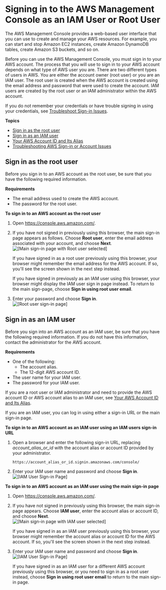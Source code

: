 # Signing in to the AWS Management Console as an IAM User or Root User<a name="console"></a>

The AWS Management Console provides a web\-based user interface that you can use to create and manage your AWS resources\. For example, you can start and stop Amazon EC2 instances, create Amazon DynamoDB tables, create Amazon S3 buckets, and so on\.

Before you can use the AWS Management Console, you must sign in to your AWS account\. The process that you will use to sign in to your AWS account depends on what type of AWS user you are\. There are two different types of users in AWS\. You are either the account owner \(root user\) or you are an IAM user\. The root user is created when the AWS account is created using the email address and password that were used to create the account\. IAM users are created by the root user or an IAM administrator within the AWS account\.

If you do not remember your credentials or have trouble signing in using your credentials, see [Troubleshoot Sign\-in Issues](troubleshoot-aws-sign-in.md)\.

**Topics**
+ [Sign in as the root user](#root-user-sign-in-page)
+ [Sign in as an IAM user](#user-sign-in-page)
+ [Your AWS Account ID and Its Alias](console_account-alias.md)
+ [Troubleshooting AWS Sign\-in or Account Issues](troubleshoot-aws-sign-in.md)

## Sign in as the root user<a name="root-user-sign-in-page"></a>

Before you sign in to an AWS account as the root user, be sure that you have the following required information\.

**Requirements**
+ The email address used to create the AWS account\.
+ The password for the root user\.

**To sign in to an AWS account as the root user**

1. Open [https://console\.aws\.amazon\.com/](https://console.aws.amazon.com/)\.

1. If you have not signed in previously using this browser, the main sign\-in page appears as follows\. Choose **Root user**, enter the email address associated with your account, and choose **Next**\.  
![\[Main sign-in page with Root user selected\]](http://docs.aws.amazon.com/IAM/latest/UserGuide/images/sign-in-main-capture.png)

   If you have signed in as a root user previously using this browser, your browser might remember the email address for the AWS account\. If so, you'll see the screen shown in the next step instead\.

   If you have signed in previously as an IAM user using this browser, your browser might display the IAM user sign in page instead\. To return to the main sign\-page, choose **Sign in using root user email**\.

1. Enter your password and choose **Sign in**\.  
![\[Root user sign-in page\]](http://docs.aws.amazon.com/IAM/latest/UserGuide/images/sign-in-root-user-capture.png)

## Sign in as an IAM user<a name="user-sign-in-page"></a>

Before you sign into an AWS account as an IAM user, be sure that you have the following required information\. If you do not have this information, contact the administrator for the AWS account\.

**Requirements**
+ One of the following:
  + The account alias\.
  + The 12\-digit AWS account ID\.
+ The user name for your IAM user\.
+ The password for your IAM user\.

If you are a root user or IAM administrator and need to provide the AWS account ID or AWS account alias to an IAM user, see [Your AWS Account ID and Its Alias](console_account-alias.md)\.

If you are an IAM user, you can log in using either a sign\-in URL or the main sign\-in page\.

**To sign in to an AWS account as an IAM user using an IAM users sign\-in URL**

1. Open a browser and enter the following sign\-in URL, replacing *account\_alias\_or\_id* with the account alias or account ID provided by your administrator\.

   ```
   https://account_alias_or_id.signin.amazonaws.com/console/
   ```

1. Enter your IAM user name and password and choose **Sign in**\.  
![\[IAM User Sign-in Page\]](http://docs.aws.amazon.com/IAM/latest/UserGuide/images/sign-in-iam-user-capture.png)

**To sign in to an AWS account as an IAM user using the main sign\-in page**

1. Open [https://console\.aws\.amazon\.com/](https://console.aws.amazon.com/)\.

1. If you have not signed in previously using this browser, the main sign\-in page appears\. Choose **IAM user**, enter the account alias or account ID, and choose **Next**\.  
![\[Main sign-in page with IAM user selected\]](http://docs.aws.amazon.com/IAM/latest/UserGuide/images/sign-in-main-capture-iam.png)

   If you have signed in as an IAM user previously using this browser, your browser might remember the account alias or account ID for the AWS account\. If so, you'll see the screen shown in the next step instead\.

1. Enter your IAM user name and password and choose **Sign in**\.  
![\[IAM User Sign-in Page\]](http://docs.aws.amazon.com/IAM/latest/UserGuide/images/sign-in-iam-user-capture.png)

   If you have signed in as an IAM user for a different AWS account previously using this browser, or you need to sign in as a root user instead, choose **Sign in using root user email** to return to the main sign\-in page\.